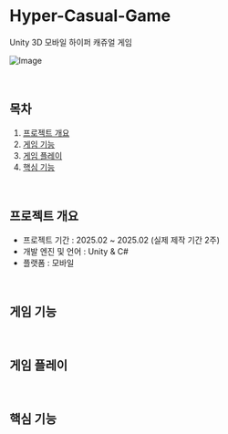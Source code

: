 # Hyper-Casual-Game

<a name="readme-top"></a>
<p>
  Unity 3D 모바일 하이퍼 캐쥬얼 게임
</p>

![Image](https://github.com/user-attachments/assets/942bb46c-edb2-4b24-bf0f-b01ffb8b546e)

<br/>

<!-- TABLE OF CONTENTS -->

## 목차

1. [프로젝트 개요](#Intro)
2. [게임 기능](#Features)
3. [게임 플레이](#Play)
4. [핵심 기능](#CoreFeatures)
<br/>

<a name="Intro"></a>
## 프로젝트 개요
- 프로젝트 기간 : 2025.02 ~ 2025.02 (실제 제작 기간 2주)
- 개발 엔진 및 언어 : Unity & C#
- 플랫폼 : 모바일

<br/>

<a name="Features"></a>
## 게임 기능

<br/>

<a name="Play"></a>
## 게임 플레이
<br/>

<a name="CoreFeatures"></a>
## 핵심 기능

